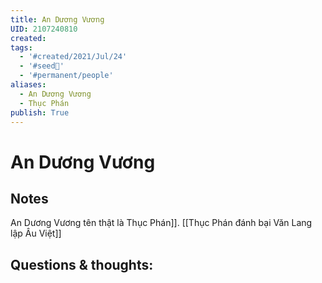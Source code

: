 ```yaml
---
title: An Dương Vương
UID: 2107240810
created: 
tags:
  - '#created/2021/Jul/24'
  - '#seed🥜'
  - '#permanent/people'
aliases:
  - An Dương Vương
  - Thục Phán
publish: True
---
```

# An Dương Vương

## Notes
An Dương Vương tên thật là Thục Phán]]. [[Thục Phán đánh bại Văn Lang lập Âu Việt]]

## Questions & thoughts:
